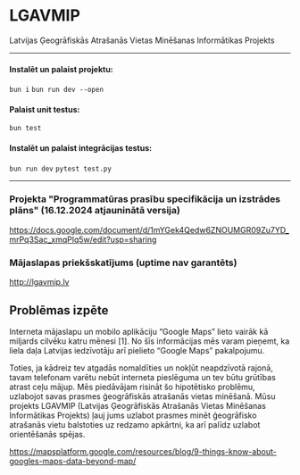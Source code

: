 # LGAVMIP
Latvijas Ģeogrāfiskās Atrašanās Vietas Minēšanas Informātikas Projekts

---

#### Instalēt un palaist projektu:
`bun i`
`bun run dev --open`

#### Palaist unit testus:
`bun test`

#### Instalēt un palaist integrācijas testus:
`bun run dev`
`pytest test.py`

---

### Projekta "Programmatūras prasību specifikācija un izstrādes plāns" (16.12.2024 atjauninātā versija)
https://docs.google.com/document/d/1mYGek4Qedw6ZNOUMGR09Zu7YD_mrPq3Sac_xmqPlq5w/edit?usp=sharing

### Mājaslapas priekšskatījums (uptime nav garantēts)
http://lgavmip.lv

## Problēmas izpēte

Interneta mājaslapu un mobilo aplikāciju “Google Maps” lieto vairāk kā miljards cilvēku katru mēnesi [1]. No šīs informācijas mēs varam pieņemt, ka liela daļa Latvijas iedzīvotāju arī pielieto “Google Maps” pakalpojumu.

Toties, ja kādreiz tev atgadās nomaldīties un nokļūt neapdzīvotā rajonā, tavam telefonam varētu nebūt interneta pieslēguma un tev būtu grūtības atrast ceļu mājup.
Mēs piedāvājam risināt šo hipotētisko problēmu, uzlabojot savas prasmes ģeogrāfiskās atrašanās vietas minēšanā. Mūsu projekts LGAVMIP (Latvijas Ģeogrāfiskās Atrašanās Vietas Minēšanas Informātikas Projekts) ļauj jums uzlabot prasmes minēt ģeogrāfisko atrašanās vietu balstoties uz redzamo apkārtni, ka arī palīdz uzlabot orientēšanās spējas.

https://mapsplatform.google.com/resources/blog/9-things-know-about-googles-maps-data-beyond-map/
